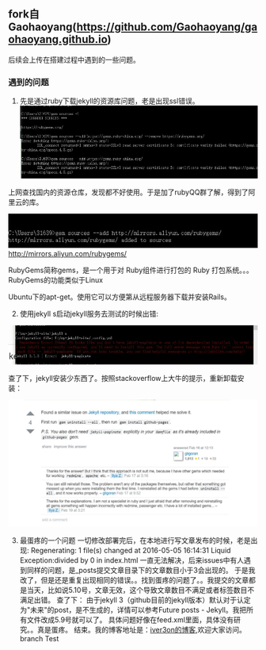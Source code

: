 ## fork自Gaohaoyang(https://github.com/Gaohaoyang/gaohaoyang.github.io)

后续会上传在搭建过程中遇到的一些问题。

### 遇到的问题
1. 先是通过ruby下载jekyll的资源库问题，老是出现ssl错误。
![资源](https://raw.githubusercontent.com/iver3on/blogPic/master/QQ%E6%88%AA%E5%9B%BE20160509195427.jpg)

上网查找国内的资源仓库，发现都不好使用。于是加了rubyQQ群了解，得到了阿里云的库。

![aliyun](https://raw.githubusercontent.com/iver3on/blogPic/master/QQ%E6%88%AA%E5%9B%BE20160509195445.jpg)
http://mirrors.aliyun.com/rubygems/ 

RubyGems简称gems，是一个用于对 Ruby组件进行打包的 Ruby 打包系统。。。RubyGems的功能类似于Linux

Ubuntu下的apt-get。使用它可以方便第从远程服务器下载并安装Rails。

2. 使用jekyll s启动jekyll服务去测试的时候出错:

![x](https://raw.githubusercontent.com/iver3on/blogPic/master/QQ%E6%88%AA%E5%9B%BE20160509194043.jpg)

查了下，jekyll安装少东西了。按照stackoverflow上大牛的提示，重新卸载安装：

![y](https://raw.githubusercontent.com/iver3on/blogPic/master/QQ%E6%88%AA%E5%9B%BE20160509195401.jpg)

3. 最蛋疼的一个问题
一切修改部署完后，在本地进行写文章发布的时候，老是出现:
Regenerating: 1 file(s) changed at 2016-05-05 16:14:31 Liquid Exception:divided by 0 in index.html 
一直无法解决，后来issues中有人遇到同样的问题，是_posts提交文章目录下的文章数目小于3会出现的。
于是我改了，但是还是重复出现相同的错误。。找到蛋疼的问题了。。我提交的文章都是当天，比如说5.10号，文章无效，这个导致文章数目不满足或者标签数目不满足出错。
查了下：
由于jekyll 3（github目前的jekyll版本）默认对于认定为"未来"的post，是不生成的，详情可以参考Future posts - Jekyll。我把所有文件改成5.9号就可以了。
具体问题好像在feed.xml里面，具体没有研究。。真是蛋疼。
结束。我的博客地址是：[iver3on的博客](http://www.zhangwenbo.net),欢迎大家访问。
branch Test

